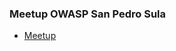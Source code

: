 <!--### Chapter Information
* Chapter Region

### Social Links
* [Meetup]()
* [Social Link](#)-->
### Meetup OWASP San Pedro Sula
* [Meetup](https://www.meetup.com/es/OWASP-San-Pedro-Sula-Chapter/)
